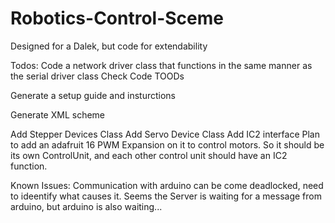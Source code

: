 Robotics-Control-Sceme
======================

Designed for a Dalek, but code for extendability


Todos:
Code a network driver class that functions in the same manner as the serial driver class
Check Code TOODs

Generate a setup guide and insturctions


Generate XML scheme

Add Stepper Devices Class
Add Servo Device Class
Add IC2 interface
  Plan to add an adafruit 16 PWM Expansion on it to control motors.
    So it should be its own ControlUnit, and each other control unit should have an IC2 function.
      

Known Issues:
Communication with arduino can be come deadlocked, need to ideentify what causes it.
  Seems the Server is waiting for a message from arduino, but arduino is also waiting...
  
